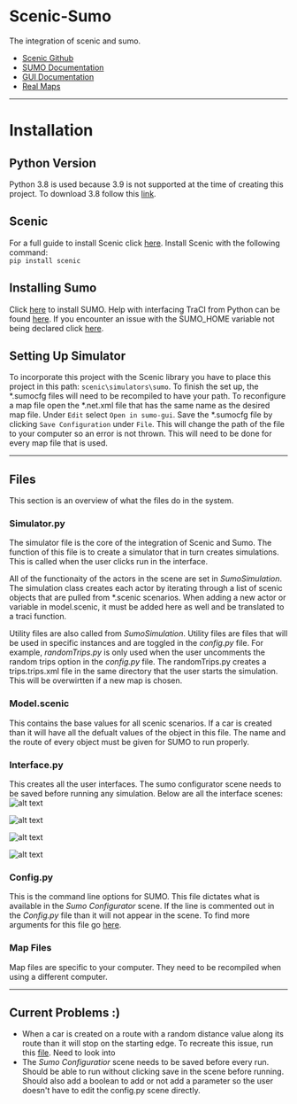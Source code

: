 # Scenic-Sumo
The integration of scenic and sumo.

- [Scenic Github](https://github.com/BerkeleyLearnVerify/Scenic)  
- [SUMO Documentation](https://sumo.dlr.de/docs/TraCI.html)
- [GUI Documentation](https://pysimplegui.readthedocs.io/en/latest/)
- [Real Maps](https://www.openstreetmap.org/search?query=hello#map=16/10.4427/-3.1252)

---
# Installation
## Python Version   
Python 3.8 is used because 3.9 is not supported at the time of creating this project. To download 3.8 follow this [link](https://www.python.org/downloads/release/python-3810/).  

## Scenic  
For a full guide to install Scenic click [here](https://scenic-lang.readthedocs.io/en/latest/quickstart.html). Install Scenic with the following command:  
```pip install scenic```  

## Installing Sumo  
Click [here](https://www.eclipse.org/sumo/) to install SUMO. Help with interfacing  TraCI from Python can be found [here](https://sumo.dlr.de/docs/TraCI/Interfacing_TraCI_from_Python.html). If you encounter an issue with the SUMO_HOME variable not being declared click [here](https://sumo.dlr.de/docs/Basics/Basic_Computer_Skills.html#additional_environment_variables).  

## Setting Up Simulator  
To incorporate this project with the Scenic library you have to place this project in this path: ```scenic\simulators\sumo```. To finish the set up, the *.sumocfg files will need to be recompiled to have your path. To reconfigure a map file open the *.net.xml file that has the same name as the desired map file. Under ```Edit``` select ```Open in sumo-gui```. Save the *.sumocfg file by clicking ```Save Configuration``` under ```File```. This will change the path of the file to your computer so an error is not thrown. This will need to be done for every map file that is used. 

--- 
## Files  
This section is an overview of what the files do in the system.
### Simulator.py  
The simulator file is the core of the integration of Scenic and Sumo. The function of this file is to create a simulator that in turn creates simulations. This is called when the user clicks run in the interface.

All of the functionaity of the actors in the scene are set in *SumoSimulation*. The simulation class creates each actor by iterating through a list of scenic objects that are pulled from *.scenic scenarios. When adding a new actor or variable in model.scenic, it must be added here as well and be translated to a traci function.  

Utility files are also called from *SumoSimulation*. Utility files are files that will be used in specific instances and are toggled in the *config.py* file. For example, *randomTrips.py* is only used when the user uncomments the random trips option in the *config.py* file. The randomTrips.py creates a trips.trips.xml file in the same directory that the user starts the simulation. This will be overwirtten if a new map is chosen.

### Model.scenic
This contains the base values for all scenic scenarios. If a car is created than it will have all the defualt values of the object in this file. The name and the route of every object must be given for SUMO to run properly. 

### Interface.py  
This creates all the user interfaces. The sumo configurator scene needs to be saved before running any simulation. Below are all the interface scenes:  
![alt text](https://github.com/AkbasLab/scenic-sumo/blob/main/Documentation/Pictures/SumoScenicHome.PNG)  
   
![alt text](https://github.com/AkbasLab/scenic-sumo/blob/main/Documentation/Pictures/SumoScenicHomeOptions.PNG)  
   
![alt text](https://github.com/AkbasLab/scenic-sumo/blob/main/Documentation/Pictures/ScenicSumoFileBrowser.PNG)  
   
![alt text](https://github.com/AkbasLab/scenic-sumo/blob/main/Documentation/Pictures/SumoScenicConfig.PNG)

### Config.py
This is the command line options for SUMO. This file dictates what is available in the *Sumo Configurator* scene. If the line is commented out in the *Config.py* file than it will not appear in the scene. To find more arguments for this file go [here](https://github.com/AkbasLab/scenic-sumo/blob/main/Documentation/sumo-help.txt).

### Map Files
Map files are specific to your computer. They need to be recompiled when using a different computer.

---  
## Current Problems :)

* When a car is created on a route with a random distance value along its route than it will stop on the starting edge. To recreate this issue, run this [file](https://github.com/AkbasLab/scenic-sumo/blob/main/Scenarios/OnRamp.scenic). Need to look into 
* The *Sumo Configuratior* scene needs to be saved before every run. Should be able to run without clicking save in the scene before running. Should also add a boolean to add or not add a parameter so the user doesn't have to edit the config.py scene directly.